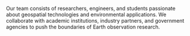 Our team consists of researchers, engineers, and students passionate about geospatial technologies and environmental applications. We collaborate with academic institutions, industry partners, and government agencies to push the boundaries of Earth observation research.
